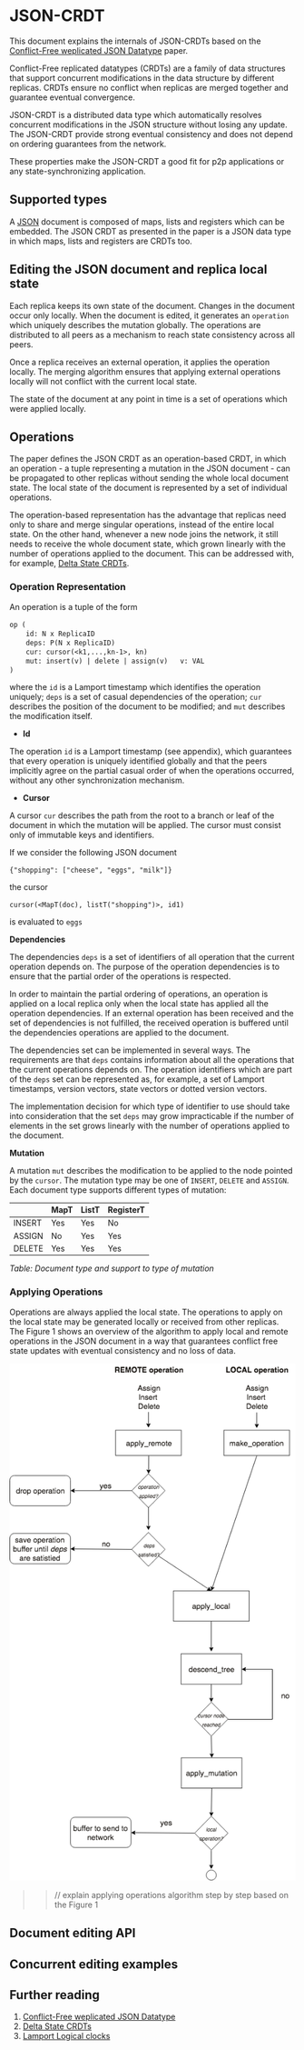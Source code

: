 # JSON-CRDT

This document explains the internals of JSON-CRDTs based on the 
[Conflict-Free weplicated JSON Datatype](https://arxiv.org/pdf/1608.03960.pdf) 
paper.

Conflict-Free replicated datatypes (CRDTs) are a family of data structures that 
support concurrent modifications in the data structure by different replicas.
CRDTs ensure no conflict when replicas are merged together and guarantee
eventual convergence.

JSON-CRDT is a distributed data type which automatically resolves concurrent 
modifications in the JSON structure without losing any update. The JSON-CRDT
provide strong eventual consistency and does not depend on ordering guarantees
from the network.

These properties make the JSON-CRDT a good fit for p2p applications or any
state-synchronizing application.

## Supported types

A [JSON](http://json.org/) document is composed of maps, lists and registers 
which can be embedded. The JSON CRDT as presented in the paper is a JSON data
type in which maps, lists and registers are CRDTs too.

## Editing the JSON document and replica local state

Each replica keeps its own state of the document. Changes in the document 
occur only locally. When the document is edited, it generates an `operation` 
which uniquely describes the mutation globally. The operations are distributed 
to all peers as a mechanism to reach state consistency across all peers.

Once a replica receives an external operation, it applies the operation locally. 
The merging algorithm ensures that applying external operations locally will 
not conflict with the current local state.

The state of the document at any point in time is a set of operations which were
applied locally.

## Operations

The paper defines the JSON CRDT as an operation-based CRDT, in which an 
operation - a tuple representing a mutation in the JSON document - can be
propagated to other replicas without sending the whole local document state. The
local state of the document is represented by a set of individual operations.

The operation-based representation has the advantage that replicas need only to
share and merge singular operations, instead of the entire local state. On the 
other hand, whenever a new node joins the network, it still needs to receive the
whole document state, which grown linearly with the number of operations applied
to the document. This can be addressed with, for example,
[Delta State CRDTs](https://github.com/ipfs/research-CRDT/issues/31).

### Operation Representation

An operation is a tuple of the form

```
op (
	id: N x ReplicaID
	deps: P(N x ReplicaID)
	cur: cursor(<k1,...,kn-1>, kn)
	mut: insert(v) | delete | assign(v)   v: VAL
)
```

where the `id` is a Lamport timestamp which identifies the operation uniquely; 
`deps` is a set of casual dependencies of the operation; `cur` describes the 
position of the document to be modified; and `mut` describes the modification 
itself.

- **Id**

The operation `id` is a Lamport timestamp (see appendix), which guarantees that
every operation is uniquely identified globally and that the peers implicitly
agree on the partial casual order of when the operations occurred, without any 
other synchronization mechanism.

- **Cursor**

A cursor `cur` describes the path from the root to a branch or leaf of the 
document in which the mutation will be applied. The cursor must consist only of 
immutable keys and identifiers.

If we consider the following JSON document

```
{"shopping": ["cheese", "eggs", "milk"]}
```

the cursor

```
cursor(<MapT(doc), listT("shopping")>, id1)
```

is evaluated to `eggs`


**Dependencies**

The dependencies `deps` is a set of identifiers of all operation that the current
operation depends on. The purpose of the operation dependencies is to ensure 
that the partial order of the operations is respected. 

In order to maintain the partial ordering of operations, an operation is applied 
on a local replica only when the local state has applied all the 
operation dependencies. If an external operation has been received and the set 
of dependencies is not fulfilled, the received operation is buffered until the 
dependencies operations are applied to the document.

The dependencies set can be implemented in several ways. The requirements are 
that `deps` contains information about all the operations that the current 
operations depends on.
The operation identifiers which are part of the `deps` set can be represented
as, for example, a set of Lamport timestamps, version vectors, state vectors or 
dotted version vectors. 

The implementation decision for which type of identifier to use 
should take into consideration that the set `deps` may grow impracticable if
the number of elements in the set grows linearly with the number of
operations applied to the document.

**Mutation**

A mutation `mut` describes the modification to be applied to the node
pointed by the `cursor`. The mutation type may be one of `INSERT`, `DELETE`
and `ASSIGN`. Each document type supports different types of mutation:

|        | MapT | ListT | RegisterT |
|--------|------|-------|-----------|
| INSERT | Yes  | Yes   | No        |
| ASSIGN | No   | Yes   | Yes       |
| DELETE | Yes  | Yes   | Yes       |

*Table: Document type and support to type of mutation*

### Applying Operations

Operations are always applied the local state. The operations to apply on the
local state may be generated locally or received from other replicas. The Figure
1 shows an overview of the algorithm to apply local and remote operations in the
JSON document in a way that guarantees conflict free state updates with eventual
consistency and no loss of data.

![Applying operations overview](applying-operations-overview.png?raw=true "Figure 1. Applying operations overview")

>> // explain applying operations algorithm step by step based on the Figure 1

## Document editing API

## Concurrent editing examples


## Further reading

1. [Conflict-Free weplicated JSON Datatype](https://arxiv.org/pdf/1608.03960.pdf) 
2. [Delta State CRDTs](https://github.com/ipfs/research-CRDT/issues/31)
3. [Lamport Logical clocks](https://lamport.azurewebsites.net/pubs/time-clocks.pdf)
